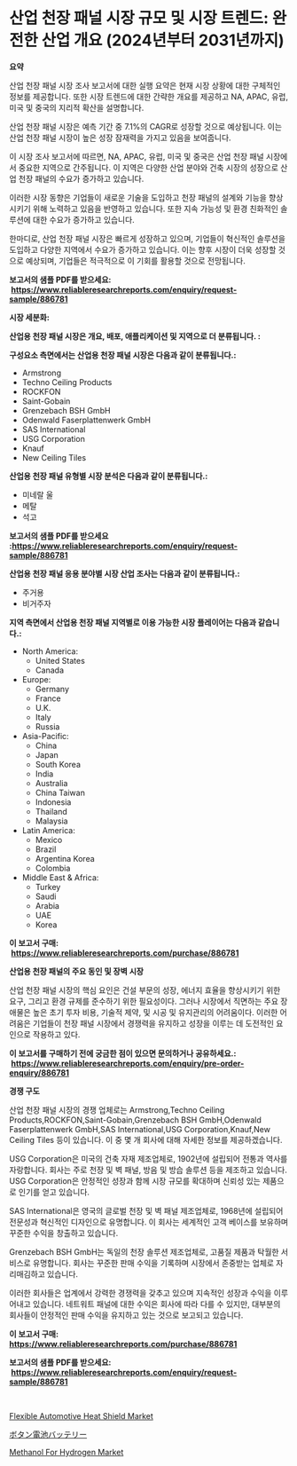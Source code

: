<p><h1>산업 천장 패널 시장 규모 및 시장 트렌드: 완전한 산업 개요 (2024년부터 2031년까지)</h1></p><p><strong>요약</strong></p>
<p><p>산업 천장 패널 시장 조사 보고서에 대한 실행 요약은 현재 시장 상황에 대한 구체적인 정보를 제공합니다. 또한 시장 트렌드에 대한 간략한 개요를 제공하고 NA, APAC, 유럽, 미국 및 중국의 지리적 확산을 설명합니다. </p><p>산업 천장 패널 시장은 예측 기간 중 7.1%의 CAGR로 성장할 것으로 예상됩니다. 이는 산업 천장 패널 시장이 높은 성장 잠재력을 가지고 있음을 보여줍니다. </p><p>이 시장 조사 보고서에 따르면, NA, APAC, 유럽, 미국 및 중국은 산업 천장 패널 시장에서 중요한 지역으로 간주됩니다. 이 지역은 다양한 산업 분야와 건축 시장의 성장으로 산업 천장 패널의 수요가 증가하고 있습니다.</p><p>이러한 시장 동향은 기업들이 새로운 기술을 도입하고 천장 패널의 설계와 기능을 향상시키기 위해 노력하고 있음을 반영하고 있습니다. 또한 지속 가능성 및 환경 친화적인 솔루션에 대한 수요가 증가하고 있습니다.</p><p>한마디로, 산업 천장 패널 시장은 빠르게 성장하고 있으며, 기업들이 혁신적인 솔루션을 도입하고 다양한 지역에서 수요가 증가하고 있습니다. 이는 향후 시장이 더욱 성장할 것으로 예상되며, 기업들은 적극적으로 이 기회를 활용할 것으로 전망됩니다.</p></p>
<p><strong>보고서의 샘플 PDF를 받으세요: &nbsp;<a href="https://www.reliableresearchreports.com/enquiry/request-sample/886781">https://www.reliableresearchreports.com/enquiry/request-sample/886781</a></strong></p>
<p><strong>시장 세분화:</strong></p>
<p><strong> 산업용 천장 패널 시장은 개요, 배포, 애플리케이션 및 지역으로 더 분류됩니다. :</strong></p>
<p><strong>구성요소 측면에서는 산업용 천장 패널 시장은 다음과 같이 분류됩니다.:</strong></p>
<p><ul><li>Armstrong</li><li>Techno Ceiling Products</li><li>ROCKFON</li><li>Saint-Gobain</li><li>Grenzebach BSH GmbH</li><li>Odenwald Faserplattenwerk GmbH</li><li>SAS International</li><li>USG Corporation</li><li>Knauf</li><li>New Ceiling Tiles</li></ul></p>
<p><strong> 산업용 천장 패널 유형별 시장 분석은 다음과 같이 분류됩니다.:</strong></p>
<p><ul><li>미네랄 울</li><li>메탈</li><li>석고</li></ul></p>
<p><strong>보고서의 샘플 PDF를 받으세요 :<a href="https://www.reliableresearchreports.com/enquiry/request-sample/886781">https://www.reliableresearchreports.com/enquiry/request-sample/886781</a></strong></p>
<p><strong> 산업용 천장 패널 응용 분야별 시장 산업 조사는 다음과 같이 분류됩니다.:</strong></p>
<p><ul><li>주거용</li><li>비거주자</li></ul></p>
<p><strong>지역 측면에서 산업용 천장 패널 지역별로 이용 가능한 시장 플레이어는 다음과 같습니다.:</strong></p>
<p><ul>
    <li>
        North America:
        <ul>
            <li>United States</li>
            <li>Canada</li>
        </ul>
    </li>
    <li>
        Europe:
        <ul>
            <li>Germany</li>
            <li>France</li>
            <li>U.K.</li>
            <li>Italy</li>
            <li>Russia</li>
        </ul>
    </li>
    <li>
        Asia-Pacific:
        <ul>
            <li>China</li>
            <li>Japan</li>
            <li>South Korea</li>
            <li>India</li>
            <li>Australia</li>
            <li>China Taiwan</li>
            <li>Indonesia</li>
            <li>Thailand</li>
            <li>Malaysia</li>
        </ul>
    </li>
    <li>
        Latin America:
        <ul>
            <li>Mexico</li>
            <li>Brazil</li>
            <li>Argentina Korea</li>
            <li>Colombia</li>
        </ul>
    </li>
    <li>
        Middle East & Africa:
        <ul>
            <li>Turkey</li>
            <li>Saudi</li>
            <li>Arabia</li>
            <li>UAE</li>
            <li>Korea</li>
        </ul>
    </li>
    </ul></p>
<p><strong>이 보고서 구매: &nbsp;<a href="https://www.reliableresearchreports.com/purchase/886781">https://www.reliableresearchreports.com/purchase/886781</a></strong></p>
<p><strong>산업용 천장 패널의 주요 동인 및 장벽 시장</strong></p>
<p><p>산업 천장 패널 시장의 핵심 요인은 건설 부문의 성장, 에너지 효율을 향상시키기 위한 요구, 그리고 환경 규제를 준수하기 위한 필요성이다. 그러나 시장에서 직면하는 주요 장애물은 높은 초기 투자 비용, 기술적 제약, 및 시공 및 유지관리의 어려움이다. 이러한 어려움은 기업들이 천장 패널 시장에서 경쟁력을 유지하고 성장을 이루는 데 도전적인 요인으로 작용하고 있다.</p></p>
<p><strong>이 보고서를 구매하기 전에 궁금한 점이 있으면 문의하거나 공유하세요.: &nbsp;<a href="https://www.reliableresearchreports.com/enquiry/pre-order-enquiry/886781">https://www.reliableresearchreports.com/enquiry/pre-order-enquiry/886781</a></strong></p>
<p><strong>경쟁 구도</strong></p>
<p><p>산업 천장 패널 시장의 경쟁 업체로는 Armstrong,Techno Ceiling Products,ROCKFON,Saint-Gobain,Grenzebach BSH GmbH,Odenwald Faserplattenwerk GmbH,SAS International,USG Corporation,Knauf,New Ceiling Tiles 등이 있습니다. 이 중 몇 개 회사에 대해 자세한 정보를 제공하겠습니다.</p><p>USG Corporation은 미국의 건축 자재 제조업체로, 1902년에 설립되어 전통과 역사를 자랑합니다. 회사는 주로 천장 및 벽 패널, 방음 및 방습 솔루션 등을 제조하고 있습니다. USG Corporation은 안정적인 성장과 함께 시장 규모를 확대하며 신뢰성 있는 제품으로 인기를 얻고 있습니다.</p><p>SAS International은 영국의 글로벌 천장 및 벽 패널 제조업체로, 1968년에 설립되어 전문성과 혁신적인 디자인으로 유명합니다. 이 회사는 세계적인 고객 베이스를 보유하며 꾸준한 수익을 창출하고 있습니다.</p><p>Grenzebach BSH GmbH는 독일의 천장 솔루션 제조업체로, 고품질 제품과 탁월한 서비스로 유명합니다. 회사는 꾸준한 판매 수익을 기록하며 시장에서 존중받는 업체로 자리매김하고 있습니다.</p><p>이러한 회사들은 업계에서 강력한 경쟁력을 갖추고 있으며 지속적인 성장과 수익을 이루어내고 있습니다. 네트워트 패널에 대한 수익은 회사에 따라 다를 수 있지만, 대부분의 회사들이 안정적인 판매 수익을 유지하고 있는 것으로 보고되고 있습니다.</p></p>
<p><strong>이 보고서 구매: &nbsp; <a href="https://www.reliableresearchreports.com/purchase/886781">https://www.reliableresearchreports.com/purchase/886781</a></strong></p>
<p><strong>보고서의 샘플 PDF를 받으세요: &nbsp;<a href="https://www.reliableresearchreports.com/enquiry/request-sample/886781">https://www.reliableresearchreports.com/enquiry/request-sample/886781</a></strong><strong></strong></p>
<p>&nbsp;</p>
<p><p><a href="https://www.linkedin.com/pulse/flexible-automotive-heat-shield-market-analysis-size-global-bl7ve?trackingId=Hl5YP2jKpVcPkRbJJNHSlQ%3D%3D">Flexible Automotive Heat Shield Market</a></p><p><a href="https://github.com/zoetazuur/Market-Research-Report-List-1/blob/main/448336917476.md">ボタン電池バッテリー</a></p><p><a href="https://www.linkedin.com/pulse/methanol-hydrogen-market-furnish-information-size-share-dynamics-yccpe?trackingId=1lzBbLPHpp3JqhpJ3cmbkw%3D%3D">Methanol For Hydrogen Market</a></p></p>